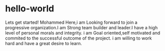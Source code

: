 # hello-world
Lets get started!
Mohammed Here,i am Looking forward to join a progressive organization.I am Strong team builder and leader.I have a high level of personal morals and integrity. i am Goal oriented,self motivated and commited to the successful outcome of the project. i am willing to work hard and have a great desire to learn.
